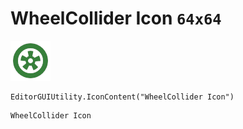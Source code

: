 # WheelCollider Icon `64x64`
<img src="/img/WheelCollider%20Icon.png" width=64 height=64>

``` CSharp
EditorGUIUtility.IconContent("WheelCollider Icon")
```
```
WheelCollider Icon
```
